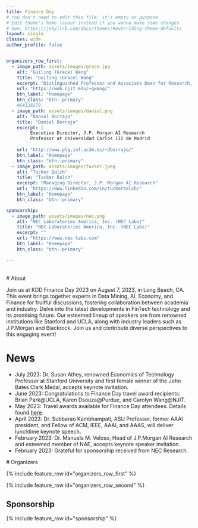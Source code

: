 ```yaml
---
title: Finance Day
# You don't need to edit this file, it's empty on purpose.
# Edit theme's home layout instead if you wanna make some changes
# See: https://jekyllrb.com/docs/themes/#overriding-theme-defaults
layout: single
classes: wide
author_profile: false


organizers_row_first:
  - image_path: assets/images/grace.jpg
    alt: "Guiling (Grace) Wang"
    title: "Guiling (Grace) Wang"
    excerpt: "Distinguished Professor and Associate Dean for Research, New Jersey Institute of Technology"
    url: "https://web.njit.edu/~gwang/"
    btn_label: "Homepage"
    btn_class: "btn--primary"
    #&#128279
  - image_path: assets/images/daniel.png
    alt: "Daniel Borrajo"
    title: "Daniel Borrajo"
    excerpt: |
         Executive Director, J.P. Morgan AI Research 
         Professor at Universidad Carlos III de Madrid
         
    url: "http://www.plg.inf.uc3m.es/~dborrajo/"
    btn_label: "Homepage"
    btn_class: "btn--primary"
  - image_path: assets/images/tucker.jpeg
    alt: "Tucker Balch"
    title: "Tucker Balch"
    excerpt: "Managing Director, J.P. Morgan AI Research"
    url: "https://www.linkedin.com/in/tuckerbalch/"
    btn_label: "Homepage"
    btn_class: "btn--primary"

sponsorship:
  - image_path: assets/images/nec.png
    alt: "NEC Laboratories America, Inc. (NEC Labs)"
    title: "NEC Laboratories America, Inc. (NEC Labs)"
    excerpt: ""
    url: "https://www.nec-labs.com"
    btn_label: "Homepage"
    btn_class: "btn--primary"
    
---
```

<br/>
# About

Join us at KDD Finance Day 2023 on August 7, 2023, in Long Beach, CA. This event brings together experts in Data Mining, AI, Economy, and Finance for fruitful discussions, fostering collaboration between academia and industry. Delve into the latest developments in FinTech technology and its promising future. Our esteemed lineup of speakers are from renowned institutions like Stanford and UCLA, along with industry leaders such as J.P.Morgan and Blackrock. Join us and contribute diverse perspectives to this engaging event!

# News

- July 2023: Dr. Susan Athey, renowned Economics of Technology Professor at Stanford University and first female winner of the John Bates Clark Medal, accepts keynote invitation.
- June 2023: Congratulations to Finance Day travel award recipients: Brian Park@UCLA, Karen Dsouza@Purdue, and Carolyn Wang@NJIT.  
- May 2023: Travel awards available for Finance Day attendees. Details found [here](https://kddfinanceday.github.io/travelAward/).
- April 2023: Dr. Subbarao Kambhampati, ASU Professor, former AAAI president, and Fellow of ACM, IEEE, AAAI, and AAAS, will deliver lunchtime keynote speech.
- February 2023: Dr. Manuela M. Veloso, Head of J.P.Morgan AI Research and esteemed member of NAE, accepts keynote speaker invitation.
- February 2023: Grateful for sponsorship received from NEC Research.


<!--
organizers_row_first:
  - image_path: assets/images/alex_chouldechova.jpg
    alt: "Alexandra Chouldechova"
    title: "Alexandra Chouldechova"
    excerpt: "Carnegie Mellon University"
    url: "https://www.andrew.cmu.edu/user/achoulde/"
    btn_label: "Homepage"
    btn_class: "btn--primary"
    #&#128279
  - image_path: assets/images/hima.png
    alt: "Himabindu Lakkaraju"
    title: "Himabindu Lakkaraju"
    excerpt: "Harvard University"
    url: "https://himalakkaraju.github.io/"
    btn_label: "Homepage"
    btn_class: "btn--primary"
  - image_path: assets/images/mani_srivastava.jpg
    alt: "Mani Srivastava"
    title: "Mani Srivastava"
    excerpt: "UC Los Angeles"
    url: "https://www.seas.ucla.edu/~mbs/"
    btn_label: "Homepage"
    btn_class: "btn--primary"
organizers_row_second:
  - image_path: assets/images/wei_wang.png
    alt: "Wei Wang"
    title: "Wei Wang"
    excerpt: "UC Los Angeles"
    url: "http://web.cs.ucla.edu/~weiwang/"
    btn_label: "Homepage"
    btn_class: "btn--primary"
  - image_path: assets/images/yizhou_sun.jpg
    alt: "Yizhou Sun"
    title: "Yizhou Sun"
    excerpt: "UC Los Angeles"
    url: "http://web.cs.ucla.edu/~yzsun/"
    btn_label: "Homepage"
    btn_class: "btn--primary"
students:
  - image_path: assets/images/harvineet.png
    alt: "Harvineet Singh"
    title: "Harvineet Singh"
    excerpt: "New York University"
    url: "https://harvineet.github.io/"
    btn_label: "Homepage"
    btn_class: "btn--primary"

---
<br/>
# About

Trustworthiness of AI is key to accelerating the acceptance and adoption of AI technologies, realizing all of its potential benefits to society. Recognizing its importance, KDD 2022 is organizing a special day event to present a holistic view of AI trustworthiness. 

KDD Trustworthy AI Day 2022 will take place on **August 15, 2022, 8:30am-5:00pm EDT**. On behalf of the Trustworthy AI Day and KDD 2022 organizing committee, we welcome you all to attend this event!

## To attend the event, please register for the [KDD 2022 Conference](https://www.kdd.org/kdd2022/registration.html). You can register using the one "One-Day Conference" option if you only want to attend the _Trustworthy AI Day_.

-->
<!-- #Call

We plan to solicit short paper submissions for “deep learning critique” from the community, which aims to better understand and to improve all stages of the research process in deep learning. Accepted papers will be given a 15-min slot for contributed talk on the DL day. We invite you to refer to an earlier effort to register trends and debates, analyze bad practices and inventorize open problems at “Critiquing and Correcting Trends in Machine Learning 2018” Workshop: https://ml-critique-correct.github.io/.



<section class="speakers" markdown="1">


# Invited Speakers

### Scaling Deep Learning

{% include feature_row id="scaling_row" %}

### Evaluating and Debugging Deep Learning Models

{% include feature_row id="testing_row" %}

### Fairness and Transparency of Deep Learning

{% include feature_row id="fairness_row" %}

### Theoretical Understanding of Deep Learning

{% include feature_row id="theory_row" %}

</section> -->

<section class="organizers" markdown="1">
# Organizers

{% include feature_row id="organizers_row_first" %}

{% include feature_row id="organizers_row_second" %}

## Sponsorship

{% include feature_row id="sponsorship" %}

</section>

<!-- # Tutorials

{% include feature_row id="venue_row" %} -->

<!-- <h3 class="archive__subtitle">{{ site.data.ui-text[site.locale].recent_posts | default: "Recent Posts" }}</h3> -->

<!-- {% if paginator %}
  {% assign posts = paginator.posts %}
{% else %}
  {% assign posts = site.posts %}
{% endif %}

{% for post in posts %}
  {% include archive-single.html %}
{% endfor %}

{% include paginator.html %} -->
